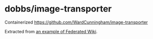 # dobbs/image-transporter

Containerized https://github.com/WardCunningham/image-transporter

Extracted from [an example of Federated Wiki].

[an example of Federated Wiki]: https://github.com/dobbs/wiki-example-tls-friends#readme
